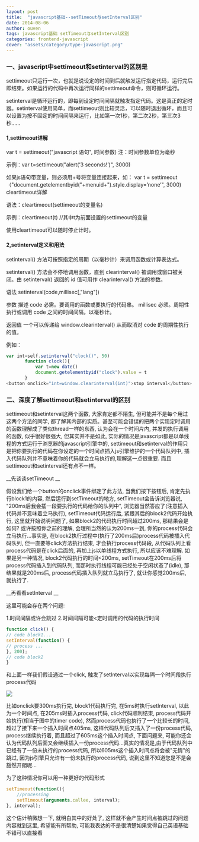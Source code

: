 ```yaml
---
layout: post
title:  "javascript基础--setTimeout与setInterval区别"
date: 2014-08-06
author: ouven
tags: javascript基础 setTimeout与setInterval区别
categories: frontend-javascript
cover: "assets/category/type-javascript.png"
---
```



### 一、javascript中settimeout和setinterval的区别是
 
settimeout只运行一次，也就是说设定的时间到后就触发运行指定代码，运行完后即结束。如果运行的代码中再次运行同样的settimeout命令，则可循环运行。

setinterval是循环运行的，即每到设定时间间隔就触发指定代码。这是真正的定时器。setinterval使用简单，而settimeout则比较灵活，可以随时退出循环，而且可以设置为按不固定的时间间隔来运行，比如第一次1秒，第二次2秒，第三次3秒……
 
#### 1,settimeout详解

var t = settimeout("javascript 语句", 时间参数)
注：时间参数单位为毫秒

示例：var t=settimeout("alert(’3 seconds!’)", 3000)

如果js语句带变量，则必须用+号将变量连接起来，如：
var t = settimeout（"document.getelementbyid("+menuid+").style.display=’none’", 3000)
cleartimeout详解

语法：cleartimeout(settimeout的变量名)

示例：cleartimeout(t)    //其中t为前面设置的settimeout的变量

使用cleartimeout可以随时停止计时。

 
#### 2,setinterval定义和用法

setinterval() 方法可按照指定的周期（以毫秒计）来调用函数或计算表达式。
 
setinterval() 方法会不停地调用函数，直到 clearinterval() 被调用或窗口被关闭。由 setinterval() 返回的 id 值可用作 clearinterval() 方法的参数。
 
语法
setinterval(code,millisec[,"lang"])

参数 描述
code 必需。要调用的函数或要执行的代码串。
millisec 必须。周期性执行或调用 code 之间的时间间隔，以毫秒计。
 
返回值
一个可以传递给 window.clearinterval() 从而取消对 code 的周期性执行的值。

例如：

```javascript
var int=self.setinterval("clock()", 50)
       function clock(){
           var t=new date()
           document.getelementbyid("clock").value = t
       }
<button onclick="int=window.clearinterval(int)">stop interval</button>
```

### 二、深度了解settimeout和setinterval的区别
 
settimeout和setinterval这两个函数, 大家肯定都不陌生, 但可能并不是每个用过这两个方法的同学, 都了解其内部的实质。甚至可能会错误的把两个实现定时调用的函数理解成了类似thread一样的东西, 认为会在一个时间片内, 并发的执行调用的函数, 似乎很好很强大, 但其实并不是如此, 实际的情况是javascript都是以单线程的方式运行于浏览器的javascript引擎中的, settimeout和setinterval的作用只是把你要执行的代码在你设定的一个时间点插入js引擎维护的一个代码队列中, 插入代码队列并不意味着你的代码就会立马执行的,理解这一点很重要. 而且settimeout和setinterval还有点不一样。

__先谈谈setTimeout __

假设我们给一个button的onclick事件绑定了此方法, 当我们按下按钮后, 肯定先执行block1的内容, 然后运行到setTimeout的地方, setTimeout会告诉浏览器说, "200ms后我会插一段要执行的代码给你的队列中", 浏览器当然答应了(注意插入代码并不意味着立马执行), setTimeout代码运行后, 紧跟其后的block2代码开始执行, 这里就开始说明问题了, 如果block2的代码执行时间超过200ms, 那结果会是如何? 或许按照你之前的理解, 会理所当然的认为200ms一到, 你的process代码会立马执行...事实是, 在block2执行过程中(执行了200ms后)process代码被插入代码队列, 但一直要等click方法执行结束, 才会执行process代码段, 从代码队列上看process代码是在click后面的, 再加上js以单线程方式执行, 所以应该不难理解. 如果是另一种情况, block2代码执行的时间<200ms, setTimeout在200ms后将process代码插入到代码队列, 而那时执行线程可能已经处于空闲状态了(idle), 那结果就是200ms后, process代码插入队列就立马执行了, 就让你感觉200ms后, 就执行了. 

__再看看setInterval __

这里可能会存在两个问题: 

1.时间间隔或许会跳过 
2.时间间隔可能<定时调用的代码的执行时间 

```javascript
function click() { 
// code block1... 
setInterval(function() { 
// process ... 
}, 200); 
// code block2 
} 
```

和上面一样我们假设通过一个click, 触发了setInterval以实现每隔一个时间段执行process代码
      
![](http://7tszky.com1.z0.glb.clouddn.com/Fot2ujHKIjjKJljGo9gJ1fwVXMRN)
  
比如onclick要300ms执行完, block1代码执行完, 在5ms时执行setInterval, 以此为一个时间点, 在205ms时插入process代码, click代码顺利结束, process代码开始执行(相当于图中的timer code), 然而process代码也执行了一个比较长的时间, 超过了接下来一个插入时间点405ms, 这样代码队列后又插入了一份process代码, process继续执行着, 而且超过了605ms这个插入时间点, 下面问题来, 可能你还会认为代码队列后面又会继续插入一份process代码...真实的情况是,由于代码队列中已经有了一份未执行的process代码, 所以605ms这个插入时间点将会被"无情"的跳过, 因为js引擎只允许有一份未执行的process代码, 说到这里不知道您是不是会豁然开朗呢...

为了这种情况你可以用一种更好的代码形式

```javascript
setTimeout(function(){
    //processing 
    setTimeout(arguments.callee, interval); 
}, interval); 

```

这个估计稍微想一下, 就明白其中的好处了, 这样就不会产生时间点被跳过的问题内容就到这里, 希望能有所帮助, 可能我表达的不是很清楚如果觉得自己英语基础不错可以直接看
 



